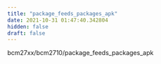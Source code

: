 ```yaml
---
title: "package_feeds_packages_apk"
date: 2021-10-31 01:47:40.342804
hidden: false
draft: false
---
```


bcm27xx/bcm2710/package_feeds_packages_apk

